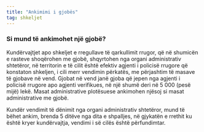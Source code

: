 ```yaml
---
title: "Ankimimi i gjobës"
tag: shkeljet
---
```


### Si mund të ankimohet një gjobë?

Kundërvajtjet apo shkeljet e rregullave të qarkullimit rrugor, që në shumicën e rasteve shoqërohen me gjobë, shqyrtohen nga organi administrativ shtetëror, në territorin e të cilit është efektiv agjenti i policisë rrugore që konstaton shkeljen, i cili merr vendimin përkatës, me përjashtim të masave të gjobave në vend. Gjobat në vend janë gjoba që jepen nga agjenti i policisë rrugore apo agjenti verifikues, në një shumë deri në 5 000 (pesë mijë) lekë. Masat administrative plotësuese ankimohen njësoj si masat administrative me gjobë.

Kundër vendimit të dënimit nga organi administrativ shtetëror, mund të bëhet ankim, brenda 5 ditëve nga dita e shpalljes, në gjykatën e rrethit ku është kryer kundërvajtja, vendimi i së cilës është përfundimtar.
